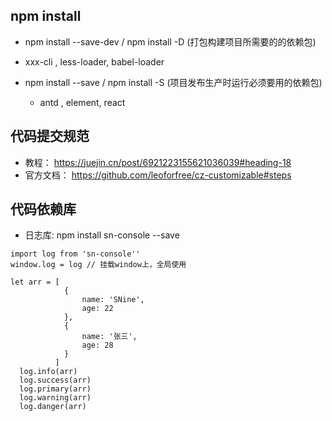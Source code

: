 ## npm install
- npm install --save-dev / npm install -D (打包构建项目所需要的的依赖包)
 - xxx-cli , less-loader, babel-loader

- npm install --save / npm install -S (项目发布生产时运行必须要用的依赖包)
  - antd , element, react

## 代码提交规范
- 教程：
https://juejin.cn/post/6921223155621036039#heading-18
- 官方文档：
https://github.com/leoforfree/cz-customizable#steps

## 代码依赖库
- 日志库: npm install sn-console --save
```text
import log from 'sn-console''
window.log = log // 挂载window上，全局使用

let arr = [
            {
                name: 'SNine',
                age: 22
            },
            {
                name: '张三',
                age: 28
            }
          ]
  log.info(arr)
  log.success(arr)
  log.primary(arr)
  log.warning(arr)
  log.danger(arr)

```